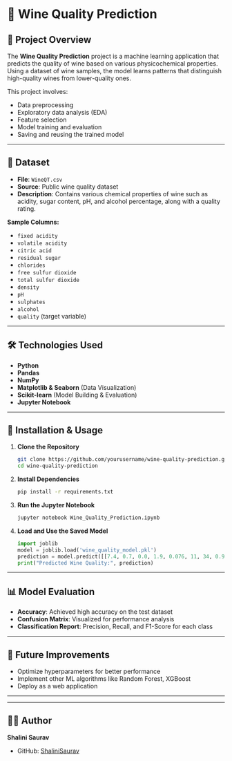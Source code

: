 # 🍷 Wine Quality Prediction

## 📌 Project Overview
The **Wine Quality Prediction** project is a machine learning application that predicts the quality of wine based on various physicochemical properties. Using a dataset of wine samples, the model learns patterns that distinguish high-quality wines from lower-quality ones.

This project involves:
- Data preprocessing
- Exploratory data analysis (EDA)
- Feature selection
- Model training and evaluation
- Saving and reusing the trained model

---

## 📂 Dataset
- **File**: `WineQT.csv`
- **Source**: Public wine quality dataset
- **Description**: Contains various chemical properties of wine such as acidity, sugar content, pH, and alcohol percentage, along with a quality rating.

**Sample Columns:**
- `fixed acidity`
- `volatile acidity`
- `citric acid`
- `residual sugar`
- `chlorides`
- `free sulfur dioxide`
- `total sulfur dioxide`
- `density`
- `pH`
- `sulphates`
- `alcohol`
- `quality` (target variable)

---

## 🛠️ Technologies Used
- **Python**
- **Pandas**
- **NumPy**
- **Matplotlib & Seaborn** (Data Visualization)
- **Scikit-learn** (Model Building & Evaluation)
- **Jupyter Notebook**

---

## 🚀 Installation & Usage
1. **Clone the Repository**
   ```bash
   git clone https://github.com/yourusername/wine-quality-prediction.git
   cd wine-quality-prediction
   ```

2. **Install Dependencies**
   ```bash
   pip install -r requirements.txt
   ```

3. **Run the Jupyter Notebook**
   ```bash
   jupyter notebook Wine_Quality_Prediction.ipynb
   ```

4. **Load and Use the Saved Model**
   ```python
   import joblib
   model = joblib.load('wine_quality_model.pkl')
   prediction = model.predict([[7.4, 0.7, 0.0, 1.9, 0.076, 11, 34, 0.9978, 3.51, 0.56, 9.4]])
   print("Predicted Wine Quality:", prediction)
   ```

---

## 📊 Model Evaluation
- **Accuracy**: Achieved high accuracy on the test dataset
- **Confusion Matrix**: Visualized for performance analysis
- **Classification Report**: Precision, Recall, and F1-Score for each class

---

## 📌 Future Improvements
- Optimize hyperparameters for better performance
- Implement other ML algorithms like Random Forest, XGBoost
- Deploy as a web application

---
---

## 👩‍💻 Author
**Shalini Saurav**
- GitHub: [ShaliniSaurav](https://github.com/ShaliniSaurav)
